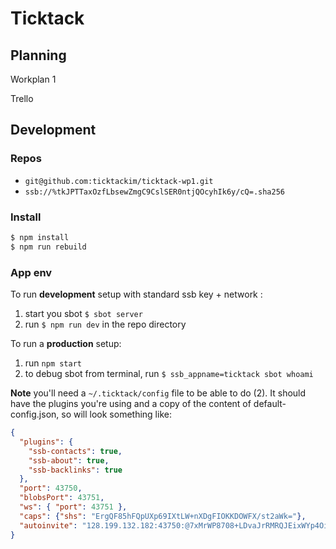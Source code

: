 # Ticktack

## Planning

Workplan 1 

Trello 

## Development

### Repos

- `git@github.com:ticktackim/ticktack-wp1.git`
- `ssb://%tkJPTTaxOzfLbsewZmgC9CslSER0ntjQOcyhIk6y/cQ=.sha256`

### Install

```bash
$ npm install
$ npm run rebuild
```

### App env

To run **development** setup with standard ssb key + network :

1. start you sbot `$ sbot server`
2. run `$ npm run dev` in the repo directory

To run a **production** setup: 

1. run `npm start`
2. to debug sbot from terminal, run `$ ssb_appname=ticktack sbot whoami`

**Note** you'll need a `~/.ticktack/config` file to be able to do (2).
It should have the plugins you're using and a copy of the content of default-config.json, so will look something like: 

```json
{
  "plugins": {
    "ssb-contacts": true,
    "ssb-about": true,
    "ssb-backlinks": true
  },
  "port": 43750,
  "blobsPort": 43751,
  "ws": { "port": 43751 },
  "caps": {"shs": "ErgQF85hFQpUXp69IXtLW+nXDgFIOKKDOWFX/st2aWk="},
  "autoinvite": "128.199.132.182:43750:@7xMrWP8708+LDvaJrRMRQJEixWYp4Oipa9ohqY7+NyQ=.ed25519~YC4ZnjHH8qzsyHe2sihW8WDlhxSUH33IthOi4EsldwQ="
}
```

